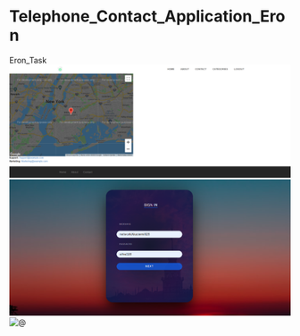 # Telephone_Contact_Application_Eron
Eron_Task
![@](https://github.com/birolcoruh26/Telephone_Contact_Application_Eron/blob/master/Resimler/Contact%20Ekran%C4%B1.png)
![@](https://github.com/birolcoruh26/Telephone_Contact_Application_Eron/blob/master/Resimler/Login%20Ekran%C4%B1.png)
![@](https://github.com/birolcoruh26/Telephone_Contact_Application_Eron/blob/master/Resimler/index%20ekran%C4%B1.png)
